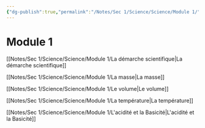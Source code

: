 ```yaml
---
{"dg-publish":true,"permalink":"/Notes/Sec 1/Science/Science/Module 1/"}
---
```


# Module 1

[[Notes/Sec 1/Science/Science/Module 1/La démarche scientifique\|La démarche scientifique]]

[[Notes/Sec 1/Science/Science/Module 1/La masse\|La masse]]

[[Notes/Sec 1/Science/Science/Module 1/Le volume\|Le volume]]

[[Notes/Sec 1/Science/Science/Module 1/La température\|La température]]

[[Notes/Sec 1/Science/Science/Module 1/L'acidité et la Basicité\|L'acidité et la Basicité]]